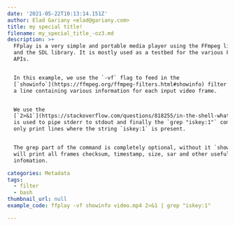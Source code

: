 ```yaml
---
date: '2021-05-22T10:13:14.151Z'
author: Elad Gariany <elad@gariany.com>
title: my special title!
filename: my_special_title_-oz3.md
description: >+
  FFplay is a very simple and portable media player using the FFmpeg libraries
  and the SDL library. It is mostly used as a testbed for the various FFmpeg
  APIs.


  In this example, we use the `-vf` flag to feed in the
  [`showinfo`](https://ffmpeg.org/ffmpeg-filters.html#showinfo) filter to print
  a line containing various information for each input video frame.


  We use the
  [`2>&1`](https://stackoverflow.com/questions/818255/in-the-shell-what-does-21-mean)
  is used to pipe stderr to stdout and finally the `grep "iskey:1"` command will
  only print lines where the string `iskey:1` is present.


  The grep part of the command is completely optional, without it `showinfo`
  will print all frames checksum, timestamp, size, sar and other useful
  infomation.

categories: Metadata
tags:
  - filter
  - bash
thumbnail_url: null
example_code: ffplay -vf showinfo video.mp4 2>&1 | grep "iskey:1"

---
```

